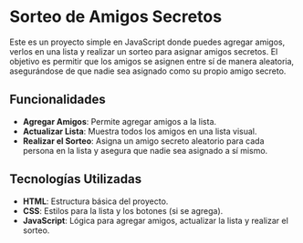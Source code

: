 # Sorteo de Amigos Secretos

Este es un proyecto simple en JavaScript donde puedes agregar amigos, verlos en una lista y realizar un sorteo para asignar amigos secretos. El objetivo es permitir que los amigos se asignen entre sí de manera aleatoria, asegurándose de que nadie sea asignado como su propio amigo secreto.

## Funcionalidades

- **Agregar Amigos**: Permite agregar amigos a la lista.
- **Actualizar Lista**: Muestra todos los amigos en una lista visual.
- **Realizar el Sorteo**: Asigna un amigo secreto aleatorio para cada persona en la lista y asegura que nadie sea asignado a sí mismo.

## Tecnologías Utilizadas

- **HTML**: Estructura básica del proyecto.
- **CSS**: Estilos para la lista y los botones (si se agrega).
- **JavaScript**: Lógica para agregar amigos, actualizar la lista y realizar el sorteo.
